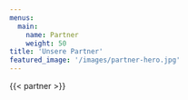 ```yaml
---
menus:
  main:
    name: Partner
    weight: 50
title: 'Unsere Partner'
featured_image: '/images/partner-hero.jpg'
---
```

{{< partner >}}
